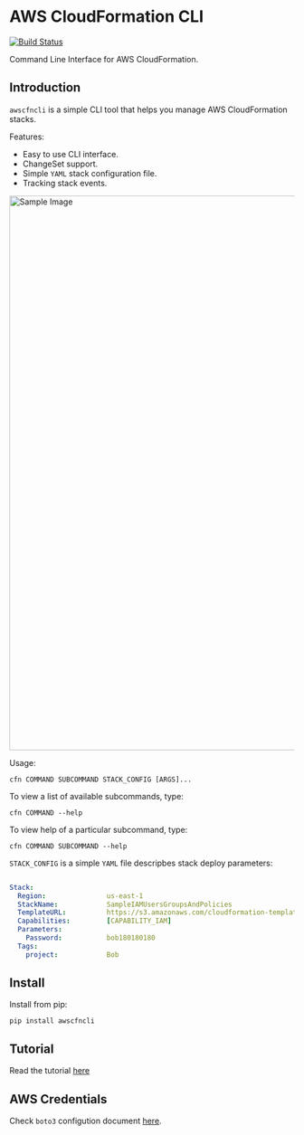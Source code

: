 # AWS CloudFormation CLI

[![Build Status](https://travis-ci.org/Kotaimen/awscfncli.svg?branch=develop)](https://travis-ci.org/Kotaimen/awscfncli)

Command Line Interface for AWS CloudFormation.

## Introduction
`awscfncli` is a simple CLI tool that helps you manage AWS CloudFormation stacks.  

Features:
- Easy to use CLI interface.
- ChangeSet support.
- Simple `YAML` stack configuration file.
- Tracking stack events.

<img width="981" alt="Sample Image" src="https://cdn.knrdesign.co/dist/awscfncli/Screen Shot 2017-01-11 at 13.53.32.png">

Usage:
    
    cfn COMMAND SUBCOMMAND STACK_CONFIG [ARGS]...

To view a list of available subcommands, type:

    cfn COMMAND --help

To view help of a particular subcommand, type:
    
    cfn COMMAND SUBCOMMAND --help


`STACK_CONFIG` is a simple `YAML` file descripbes stack deploy parameters:

```yaml

Stack:
  Region:               us-east-1
  StackName:            SampleIAMUsersGroupsAndPolicies
  TemplateURL:          https://s3.amazonaws.com/cloudformation-templates-us-east-1/IAM_Users_Groups_and_Policies.template
  Capabilities:         [CAPABILITY_IAM]
  Parameters:
    Password:           bob180180180
  Tags:
    project:            Bob
```

## Install

Install from pip:

    pip install awscfncli

## Tutorial

Read the tutorial [here](https://kotaimen.github.io/awscfncli/)

## AWS Credentials

Check `boto3` configution document [here](https://boto3.readthedocs.io/en/latest/guide/quickstart.html#configuration).